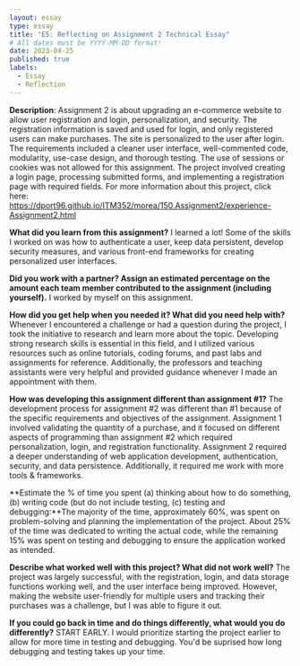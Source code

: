 ```yaml
---
layout: essay
type: essay
title: "E5: Reflecting on Assignment 2 Technical Essay"
# All dates must be YYYY-MM-DD format!
date: 2023-04-25
published: true
labels:
  - Essay 
  - Reflection
---
```

**Description**: Assignment 2 is about upgrading an e-commerce website to allow user registration and login, personalization, and security. The registration information is saved and used for login, and only registered users can make purchases. The site is personalized to the user after login. The requirements included a cleaner user interface, well-commented code, modularity, use-case design, and thorough testing. The use of sessions or cookies was not allowed for this assignment. The project involved creating a login page, processing submitted forms, and implementing a registration page with required fields. For more information about this project, click here: https://dport96.github.io/ITM352/morea/150.Assignment2/experience-Assignment2.html

**What did you learn from this assignment?** I learned a lot! Some of the skills I worked on was how to authenticate a user, keep data persistent, develop security measures, and various front-end frameworks for creating personalized user interfaces.

**Did you work with a partner? Assign an estimated percentage on the amount each team member contributed to the assignment (including yourself).** I worked by myself on this assignment.

**How did you get help when you needed it? What did you need help with?** Whenever I encountered a challenge or had a question during the project, I took the initiative to research and learn more about the topic. Developing strong research skills is essential in this field, and I utilized various resources such as online tutorials, coding forums, and past labs and assignments for reference. Additionally, the professors and teaching assistants were very helpful and provided guidance whenever I made an appointment with them.

**How was developing this assignment different than assignment #1?** The development process for assignment #2 was different than #1 because of the specific requirements and objectives of the assignment. Assignment 1 involved validating the quantity of a purchase, and it focused on different aspects of programming than assignment #2 which required personalization, login, and registration functionality. Assignment 2 required a deeper understanding of web application development, authentication, security, and data persistence. Additionally, it required me work with more tools & frameworks.

**Estimate the % of time you spent (a) thinking about how to do something, (b) writing code (but do not include testing, (c) testing and debugging:**The majority of the time, approximately 60%, was spent on problem-solving and planning the implementation of the project. About 25% of the time was dedicated to writing the actual code, while the remaining 15% was spent on testing and debugging to ensure the application worked as intended.

**Describe what worked well with this project? What did not work well?** The project was largely successful, with the registration, login, and data storage functions working well, and the user interface being improved. However, making the website user-friendly for multiple users and tracking their purchases was a challenge, but I was able to figure it out.

**If you could go back in time and do things differently, what would you do differently?** START EARLY.  I would prioritize starting the project earlier to allow for more time in testing and debugging. You'd be suprised how long debugging and testing takes up your time.
